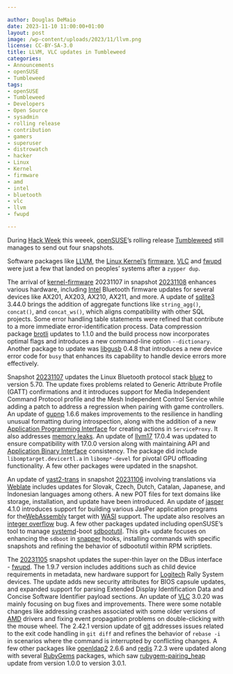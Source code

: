 ```yaml
---

author: Douglas DeMaio 
date: 2023-11-10 11:00:00+01:00
layout: post
image: /wp-content/uploads/2023/11/llvm.png
license: CC-BY-SA-3.0
title: LLVM, VLC updates in Tumbleweed
categories:
- Announcements
- openSUSE
- Tumbleweed
tags:
- openSUSE
- Tumbleweed
- Developers
- Open Source
- sysadmin
- rolling release
- contribution
- gamers
- superuser
- distrowatch
- hacker
- Linux
- Kernel
- firmware
- amd
- intel
- bluetooth
- vlc
- llvm
- fwupd

---
```


During [Hack Week](https://hackweek.opensuse.org/) this weeek, [openSUSE](https://get.opensuse.org/)’s rolling release [Tumbleweed](https://get.opensuse.org/tumbleweed/) still manages to send out four snapshots. 

Software packages like [LLVM](https://llvm.org/), the [Linux Kernel’s](https://www.kernel.org/) [firmware](https://git.kernel.org/pub/scm/linux/kernel/git/firmware/linux-firmware.git), [VLC](https://www.videolan.org/vlc/index.html) and [fwupd](https://fwupd.org/) were just a few that landed on peoples’ systems after a `zypper dup`.

The arrival of [kernel-firmware](https://git.kernel.org/pub/scm/linux/kernel/git/firmware/linux-firmware.git) 20231107 in snapshot [20231108](https://lists.opensuse.org/archives/list/factory@lists.opensuse.org/thread/CI74LQRORMLGR5D473Y4BYWUJFBYBQKF/) enhances various hardware, including [Intel](https://www.intel.com/) Bluetooth firmware updates for several devices like AX201, AX203, AX210, AX211, and more. A update of [sqlite3](https://www.sqlite.org/index.html) 3.44.0 brings the addition of aggregate functions like `string_agg()`, `concat()`, and `concat_ws()`, which aligns compatibility with other SQL projects. Some error handling table statements were refined that contribute to a more immediate error-identification process. Data compression package [brotli](https://github.com/google/brotli) updates to 1.1.0 and the build process now incorporates optimal flags and introduces a new command-line option `--dictionary`. Another package to update was [libgusb](https://github.com/hughsie/libgusb) 0.4.8 that introduces a new device error code for `busy` that enhances its capability to handle device errors more effectively.

Snapshot [20231107](https://lists.opensuse.org/archives/list/factory@lists.opensuse.org/thread/WU2DHUIJXE5AIH7GQHYBOAZFMEEYEUDP/) updates the Linux Bluetooth protocol stack [bluez](http://www.bluez.org/)  to version 5.70. The update fixes problems related to Generic Attribute Profile (GATT) confirmations and it introduces support for Media Independent Command Protocol profile and the Mesh Independent Control Service while adding a patch to address a regression when pairing with game controllers. An update of [gupnp](https://github.com/GNOME/gupnp) 1.6.6 makes improvements to the resilience in handling unusual formatting during introspection, along with the addition of a new [Application Programming Interface](https://en.wikipedia.org/wiki/API) for creating actions in `ServiceProxy`. It also addresses [memory leaks](https://en.wikipedia.org/wiki/Memory_leak). An update of [llvm17](https://llvm.org/) 17.0.4 was updated to ensure compatibility with 17.0.0 version along with maintaining API and [Application Binary Interface](https://en.wikipedia.org/wiki/Application_binary_interface) consistency. The package did include `libomptarget.devicertl.a` in `libomp*-devel` for pivotal GPU offloading functionality. A few other packages were updated in the snapshot.

An update of [yast2-trans](https://software.opensuse.org/package/yast2-trans) in snapshot [20231106](https://lists.opensuse.org/archives/list/factory@lists.opensuse.org/thread/JDNOBC5W6QWRXKZDI2FKUILK75RL3KSA/) involving translations via [Weblate](https://weblate.org/) includes updates for Slovak, Czech, Dutch, Catalan, Japanese, and Indonesian languages among others. A new POT files for text domains like storage, installation, and update have been introduced. An update of [jasper](https://community.jaspersoft.com/) 4.1.0 introduces support for building various JasPer application programs for the[WebAssembly](https://webassembly.org/) target with [WASI](https://wasi.dev/) support. The update also resolves an [integer overflow](https://en.wikipedia.org/wiki/Integer_overflow) bug. A few other packages updated including openSUSE’s tool to manage [systemd](https://freedesktop.org/wiki/Software/systemd/)-boot [sdbootutil](https://github.com/openSUSE/sdbootutil). This git+ update focuses on enhancing the `sdboot` in [snapper](https://github.com/openSUSE/snapper) hooks, installing commands with specific snapshots and refining the behavior of sdbootutil within RPM scriptlets.

The [20231105](https://lists.opensuse.org/archives/list/factory@lists.opensuse.org/thread/R6TMI2GFWCKKO4NAG6FSTIKXXKTI2AP6/) snapshot updates the super-thin layer on the DBus interface - [fwupd](https://fwupd.org/). The 1.9.7 version includes additions such as child device requirements in metadata, new hardware support for [Logitech](https://www.logitech.com/) Rally System devices. The update adds new security attributes for BIOS capsule updates, and expanded support for parsing Extended Display Identification Data and Concise Software Identifier payload sections. An update of [VLC](https://www.videolan.org/vlc/index.html) 3.0.20 was mainly focusing on bug fixes and improvements. There were some notable changes like addressing crashes associated with some older versions of [AMD](https://www.amd.com/en) drivers and fixing event propagation problems on double-clicking with the mouse wheel. The 2.42.1 version update of [git](https://github.com/git) addresses issues related to the exit code handling in `git diff` and refines the behavior of `rebase -i` in scenarios where the command is interrupted by conflicting changes. A few other packages like [openldap2](https://www.openldap.org/) 2.6.6 and [redis](https://redis.io/) 7.2.3 were updated along with several [RubyGems](https://rubygems.org/) packages, which saw [rubygem-pairing_heap](https://rubygems.org/gems/pairing_heap) update from version 1.0.0 to version 3.0.1.

<meta name="openSUSE, Tumbleweed, Developers, sysadmin, user, Open Source, rolling release, gamers, superuser, distrowatch, hacker, Linux, kernel, vlc, intel, amd, git, snapper, systemd, fwupd, bluetooth, firmware, llvm" content="HTML,CSS,XML,JavaScript">


